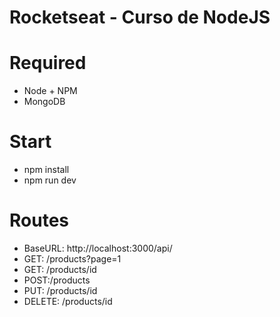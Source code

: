 # Rocketseat - Curso de NodeJS

# Required
- Node + NPM
- MongoDB

# Start
- npm install
- npm run dev

# Routes
- BaseURL: http://localhost:3000/api/
- GET: /products?page=1
- GET: /products/id
- POST:/products
- PUT: /products/id
- DELETE: /products/id
